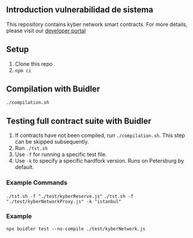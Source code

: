 ## Introduction vulnerabilidad de sistema 
This repository contains kyber network smart contracts.
For more details, please visit our [developer portal](https://developer.kyber.network/)

## Setup
1. Clone this repo
2. `npm ci`

## Compilation with Buidler
`./compilation.sh`

## Testing full contract suite with Buidler
1. If contracts have not been compiled, run `./compilation.sh`. This step can be skipped subsequently.
2. Run `./tst.sh`
3. Use `-f` for running a specific test file.
4. Use `-k` to specify a specific hardfork version. Runs on Petersburg by default.

### Example Commands
`./tst.sh -f "./test/kyberReserve.js"`
`./tst.sh -f "./test/kyberNetworkProxy.js" -k "istanbul"`

### Example
`npx buidler test --no-compile ./test/kyberNetwork.js`
